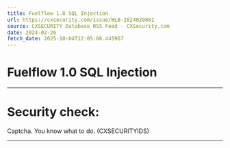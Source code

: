 ```yaml
---
title: Fuelflow 1.0 SQL Injection
url: https://cxsecurity.com/issue/WLB-2024020081
source: CXSECURITY Database RSS Feed - CXSecurity.com
date: 2024-02-26
fetch_date: 2025-10-04T12:05:08.445967
---
```


# Fuelflow 1.0 SQL Injection

---

# Security check:

Captcha. You know what to do. (CXSECURITYIDS)

---